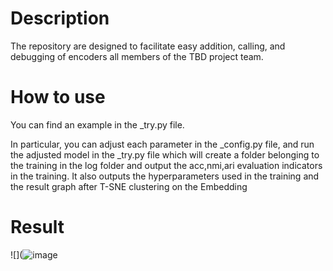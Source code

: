 # Description
The repository are designed to facilitate easy addition, calling, and debugging of encoders all members of the TBD project team.

# How to use
You can find an example in the _try.py file.

In particular, you can adjust each parameter in the _config.py file, and run the adjusted model in the _try.py file which will create a folder belonging to the training in the log folder and output the acc,nmi,ari evaluation indicators in the training. It also outputs the hyperparameters used in the training and the result graph after T-SNE clustering on the Embedding
# Result 
![](![image](https://github.com/image-deep-clustering/SLSCG/assets/121435520/1972a97c-d383-4fcf-8d68-d451d92cf971)
